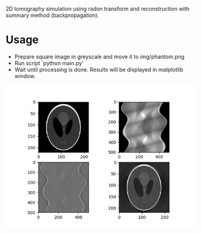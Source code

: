 2D tomography simulation using radon transform and reconstruction with summary method (backpropagation).


# Usage

+ Prepare square image in greyscale and move it to img/phantom.png
+ Run script `python main.py'
+ Wait until processing is done. Results will be displayed in matplotlib window.

![tomography 2D sample results screenshot][screenshot]



[screenshot]: https://github.com/buyuk-dev/tomography-2D/blob/master/phantom_scan_01_grey.png "Sample results"

